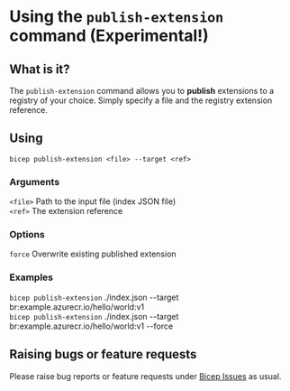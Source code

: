 # Using the `publish-extension` command (Experimental!)

## What is it?
The `publish-extension` command allows you to **publish** extensions to a registry of your choice. Simply specify a file and the registry extension reference.

## Using
`bicep publish-extension <file> --target <ref>`

### Arguments
`<file>` Path to the input file (index JSON file)\
`<ref>` The extension reference

### Options
`force` Overwrite existing published extension

### Examples
`bicep publish-extension` ./index.json --target br:example.azurecr.io/hello/world:v1\
`bicep publish-extension` ./index.json --target br:example.azurecr.io/hello/world:v1 --force

## Raising bugs or feature requests
Please raise bug reports or feature requests under [Bicep Issues](https://github.com/Azure/bicep/issues) as usual.
